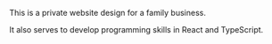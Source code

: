 This is a private website design for a family business.

It also serves to develop programming skills in React and TypeScript.
